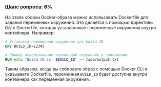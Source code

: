 ### Шанс вопроса: 6%

На этапе сборки Docker-образа можно использовать Dockerfile для задания переменных окружения. Это делается с помощью директивы `ENV` в Dockerfile, которая устанавливает переменные окружения внутри контейнера. Например:

```dockerfile
# Установка переменной окружения для build ID
ENV BUILD_ID=12345

# Пример использования переменной окружения в приложении
RUN echo "Build ID is: $BUILD_ID" >> /app/output.txt
```

Таким образом, когда вы собираете образ с помощью Docker CLI и указываете Dockerfile, переменная `BUILD_ID` будет доступна внутри контейнера как переменная окружения.